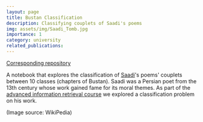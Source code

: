 ```yaml
---
layout: page
title: Bustan Classification
description: Classifying couplets of Saadi's poems
img: assets/img/Saadi_Tomb.jpg
importance: 1
category: university
related_publications:
---
```


[Corresponding repository](https://github.com/Arman5592/Saadi-Bustan-Classification)

A notebook that explores the classification of [Saadi](https://en.wikipedia.org/wiki/Saadi_Shirazi)'s poems' couplets between 10 classes (chapters of Bustan). Saadi was a Persian poet from the 13th century whose work gained fame for its moral themes. As part of the [advanced information retrieval course](https://language.ml/) we explored a classification problem on his work.

(Image source: WikiPedia)
